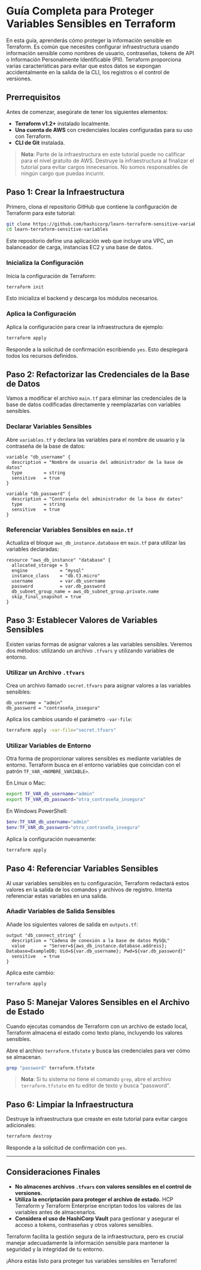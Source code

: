# Guía Completa para Proteger Variables Sensibles en Terraform

En esta guía, aprenderás cómo proteger la información sensible en Terraform. Es común que necesites configurar infraestructura usando información sensible como nombres de usuario, contraseñas, tokens de API o Información Personalmente Identificable (PII). Terraform proporciona varias características para evitar que estos datos se expongan accidentalmente en la salida de la CLI, los registros o el control de versiones.

## Prerrequisitos

Antes de comenzar, asegúrate de tener los siguientes elementos:

- **Terraform v1.2+** instalado localmente.
- **Una cuenta de AWS** con credenciales locales configuradas para su uso con Terraform.
- **CLI de Git** instalada.

> **Nota**: Parte de la infraestructura en este tutorial puede no calificar para el nivel gratuito de AWS. Destruye la infraestructura al finalizar el tutorial para evitar cargos innecesarios. No somos responsables de ningún cargo que puedas incurrir.

## Paso 1: Crear la Infraestructura

Primero, clona el repositorio GitHub que contiene la configuración de Terraform para este tutorial:

```bash
git clone https://github.com/hashicorp/learn-terraform-sensitive-variables.git
cd learn-terraform-sensitive-variables
```

Este repositorio define una aplicación web que incluye una VPC, un balanceador de carga, instancias EC2 y una base de datos.

### Inicializa la Configuración

Inicia la configuración de Terraform:

```bash
terraform init
```

Esto inicializa el backend y descarga los módulos necesarios.

### Aplica la Configuración

Aplica la configuración para crear la infraestructura de ejemplo:

```bash
terraform apply
```

Responde a la solicitud de confirmación escribiendo `yes`. Esto desplegará todos los recursos definidos.

## Paso 2: Refactorizar las Credenciales de la Base de Datos

Vamos a modificar el archivo `main.tf` para eliminar las credenciales de la base de datos codificadas directamente y reemplazarlas con variables sensibles.

### Declarar Variables Sensibles

Abre `variables.tf` y declara las variables para el nombre de usuario y la contraseña de la base de datos:

```hcl
variable "db_username" {
  description = "Nombre de usuario del administrador de la base de datos"
  type        = string
  sensitive   = true
}

variable "db_password" {
  description = "Contraseña del administrador de la base de datos"
  type        = string
  sensitive   = true
}
```

### Referenciar Variables Sensibles en `main.tf`

Actualiza el bloque `aws_db_instance.database` en `main.tf` para utilizar las variables declaradas:

```hcl
resource "aws_db_instance" "database" {
  allocated_storage = 5
  engine            = "mysql"
  instance_class    = "db.t3.micro"
  username          = var.db_username
  password          = var.db_password
  db_subnet_group_name = aws_db_subnet_group.private.name
  skip_final_snapshot = true
}
```

## Paso 3: Establecer Valores de Variables Sensibles

Existen varias formas de asignar valores a las variables sensibles. Veremos dos métodos: utilizando un archivo `.tfvars` y utilizando variables de entorno.

### Utilizar un Archivo `.tfvars`

Crea un archivo llamado `secret.tfvars` para asignar valores a las variables sensibles:

```hcl
db_username = "admin"
db_password = "contraseña_insegura"
```

Aplica los cambios usando el parámetro `-var-file`:

```bash
terraform apply -var-file="secret.tfvars"
```

### Utilizar Variables de Entorno

Otra forma de proporcionar valores sensibles es mediante variables de entorno. Terraform busca en el entorno variables que coincidan con el patrón `TF_VAR_<NOMBRE_VARIABLE>`.

En Linux o Mac:

```bash
export TF_VAR_db_username="admin"
export TF_VAR_db_password="otra_contraseña_insegura"
```

En Windows PowerShell:

```powershell
$env:TF_VAR_db_username="admin"
$env:TF_VAR_db_password="otra_contraseña_insegura"
```

Aplica la configuración nuevamente:

```bash
terraform apply
```

## Paso 4: Referenciar Variables Sensibles

Al usar variables sensibles en tu configuración, Terraform redactará estos valores en la salida de los comandos y archivos de registro. Intenta referenciar estas variables en una salida.

### Añadir Variables de Salida Sensibles

Añade los siguientes valores de salida en `outputs.tf`:

```hcl
output "db_connect_string" {
  description = "Cadena de conexión a la base de datos MySQL"
  value       = "Server=${aws_db_instance.database.address}; Database=ExampleDB; Uid=${var.db_username}; Pwd=${var.db_password}"
  sensitive   = true
}
```

Aplica este cambio:

```bash
terraform apply
```

## Paso 5: Manejar Valores Sensibles en el Archivo de Estado

Cuando ejecutas comandos de Terraform con un archivo de estado local, Terraform almacena el estado como texto plano, incluyendo los valores sensibles. 

Abre el archivo `terraform.tfstate` y busca las credenciales para ver cómo se almacenan.

```bash
grep "password" terraform.tfstate
```

> **Nota**: Si tu sistema no tiene el comando `grep`, abre el archivo `terraform.tfstate` en tu editor de texto y busca "password".

## Paso 6: Limpiar la Infraestructura

Destruye la infraestructura que creaste en este tutorial para evitar cargos adicionales:

```bash
terraform destroy
```

Responde a la solicitud de confirmación con `yes`.

---

## Consideraciones Finales

- **No almacenes archivos `.tfvars` con valores sensibles en el control de versiones.**
- **Utiliza la encriptación para proteger el archivo de estado.** HCP Terraform y Terraform Enterprise encriptan todos los valores de las variables antes de almacenarlos.
- **Considera el uso de HashiCorp Vault** para gestionar y asegurar el acceso a tokens, contraseñas y otros valores sensibles.

Terraform facilita la gestión segura de la infraestructura, pero es crucial manejar adecuadamente la información sensible para mantener la seguridad y la integridad de tu entorno.

¡Ahora estás listo para proteger tus variables sensibles en Terraform!
